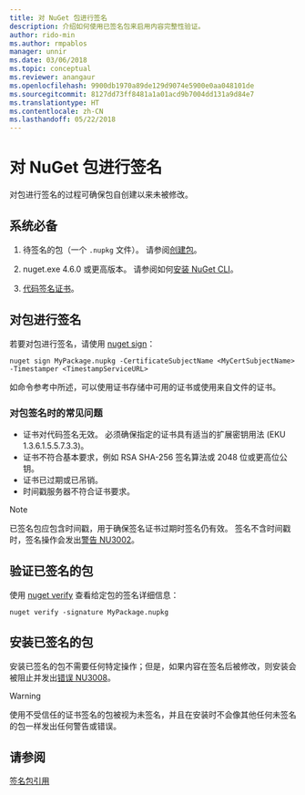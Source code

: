 ```yaml
---
title: 对 NuGet 包进行签名
description: 介绍如何使用已签名包来启用内容完整性验证。
author: rido-min
ms.author: rmpablos
manager: unnir
ms.date: 03/06/2018
ms.topic: conceptual
ms.reviewer: anangaur
ms.openlocfilehash: 9900db1970a89de129d9074e5900e0aa048101de
ms.sourcegitcommit: 8127dd73ff8481a1a01acd9b7004dd131a9d84e7
ms.translationtype: HT
ms.contentlocale: zh-CN
ms.lasthandoff: 05/22/2018
---
```

# <a name="signing-nuget-packages"></a>对 NuGet 包进行签名

对包进行签名的过程可确保包自创建以来未被修改。

## <a name="prerequisites"></a>系统必备

1. 待签名的包（一个 `.nupkg` 文件）。 请参阅[创建包](creating-a-package.md)。

1. nuget.exe 4.6.0 或更高版本。 请参阅如何[安装 NuGet CLI](../install-nuget-client-tools.md#nugetexe-cli)。

1. [代码签名证书](../reference/signed-packages-reference.md#get-a-code-signing-certificate)。

## <a name="sign-a-package"></a>对包进行签名

若要对包进行签名，请使用 [nuget sign](../tools/cli-ref-sign.md)：

```cli
nuget sign MyPackage.nupkg -CertificateSubjectName <MyCertSubjectName> -Timestamper <TimestampServiceURL>
```

如命令参考中所述，可以使用证书存储中可用的证书或使用来自文件的证书。

### <a name="common-problems-when-signing-a-package"></a>对包签名时的常见问题

- 证书对代码签名无效。 必须确保指定的证书具有适当的扩展密钥用法 (EKU 1.3.6.1.5.5.7.3.3)。
- 证书不符合基本要求，例如 RSA SHA-256 签名算法或 2048 位或更高位公钥。
- 证书已过期或已吊销。
- 时间戳服务器不符合证书要求。

> [!Note]
> 已签名包应包含时间戳，用于确保签名证书过期时签名仍有效。 签名不含时间戳时，签名操作会发出[警告 NU3002](../reference/Errors-and-Warnings.md#nu3002)。

## <a name="verify-a-signed-package"></a>验证已签名的包

使用 [nuget verify](../tools/cli-ref-verify.md) 查看给定包的签名详细信息：

```cli
nuget verify -signature MyPackage.nupkg
```

## <a name="install-a-signed-package"></a>安装已签名的包

安装已签名的包不需要任何特定操作；但是，如果内容在签名后被修改，则安装会被阻止并发出[错误 NU3008](../reference/Errors-and-Warnings.md#nu3008)。

> [!Warning]
> 使用不受信任的证书签名的包被视为未签名，并且在安装时不会像其他任何未签名的包一样发出任何警告或错误。

## <a name="see-also"></a>请参阅

[签名包引用](../reference/Signed-Packages-Reference.md)
